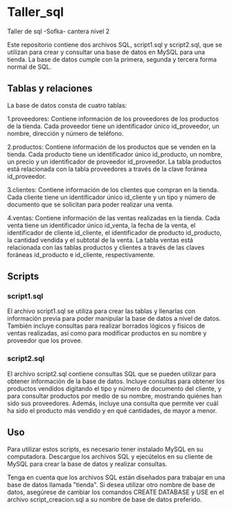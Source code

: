 # Taller_sql
Taller de sql -Sofka- cantera nivel 2

Este repositorio contiene dos archivos SQL, script1.sql y script2.sql, que se utilizan para crear y consultar una base de datos en MySQL para una tienda. La base de datos cumple con la primera, segunda y tercera forma normal de SQL.

<h2>Tablas y relaciones</h2>

La base de datos consta de cuatro tablas:

1.proveedores: Contiene información de los proveedores de los productos de la tienda. Cada proveedor tiene un identificador único id_proveedor, un nombre, dirección y número de teléfono.

2.productos: Contiene información de los productos que se venden en la tienda. Cada producto tiene un identificador único id_producto, un nombre, un precio y un identificador de proveedor id_proveedor. La tabla productos está relacionada con la tabla proveedores a través de la clave foránea id_proveedor.

3.clientes: Contiene información de los clientes que compran en la tienda. Cada cliente tiene un identificador único id_cliente y un tipo y número de documento que se solicitan para poder realizar una venta.

4.ventas: Contiene información de las ventas realizadas en la tienda. Cada venta tiene un identificador único id_venta, la fecha de la venta, el identificador de cliente id_cliente, el identificador de producto id_producto, la cantidad vendida y el subtotal de la venta. La tabla ventas está relacionada con las tablas productos y clientes a través de las claves foráneas id_producto e id_cliente, respectivamente.

<h2>Scripts</h2>
<h3>script1.sql</h3>
El archivo script1.sql se utiliza para crear las tablas y llenarlas con información previa para poder manipular la base de datos a nivel de datos. También incluye consultas para realizar borrados lógicos y físicos de ventas realizadas, así como para modificar productos en su nombre y proveedor que los provee.

<h3>script2.sql</h3>
El archivo script2.sql contiene consultas SQL que se pueden utilizar para obtener información de la base de datos. Incluye consultas para obtener los productos vendidos digitando el tipo y número de documento del cliente, y para consultar productos por medio de su nombre, mostrando quiénes han sido sus proveedores. Además, incluye una consulta que permite ver cuál ha sido el producto más vendido y en qué cantidades, de mayor a menor.

<h2>Uso</h2>
Para utilizar estos scripts, es necesario tener instalado MySQL en su computadora. Descargue los archivos SQL y ejecútelos en su cliente de MySQL para crear la base de datos y realizar consultas.

Tenga en cuenta que los archivos SQL están diseñados para trabajar en una base de datos llamada "tienda". Si desea utilizar otro nombre de base de datos, asegúrese de cambiar los comandos CREATE DATABASE y USE en el archivo script_creacion.sql a su nombre de base de datos preferido.
